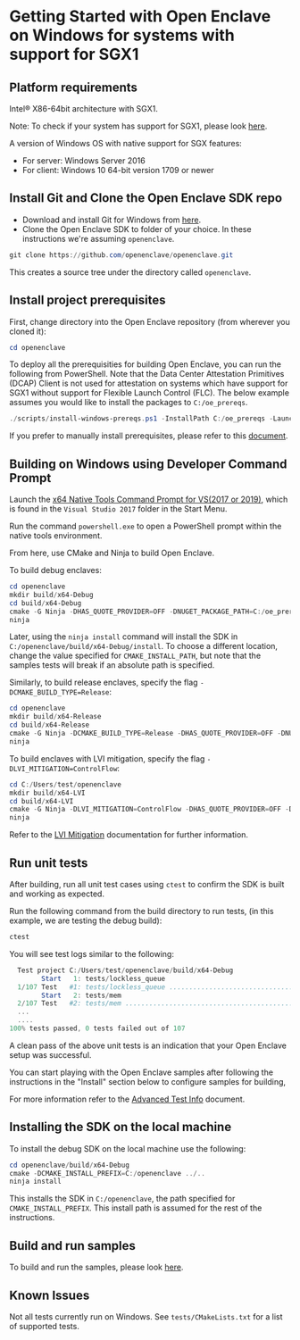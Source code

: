 # Getting Started with Open Enclave on Windows for systems with support for SGX1

## Platform requirements

Intel® X86-64bit architecture with SGX1.

Note: To check if your system has support for SGX1, please look [here](../SGXSupportLevel.md).

A version of Windows OS with native support for SGX features:
- For server: Windows Server 2016
- For client: Windows 10 64-bit version 1709 or newer

## Install Git and Clone the Open Enclave SDK repo

- Download and install Git for Windows from [here](https://git-scm.com/download/win).
- Clone the Open Enclave SDK to folder of your choice. In these instructions
  we're assuming `openenclave`.

```powershell
git clone https://github.com/openenclave/openenclave.git
```

This creates a source tree under the directory called `openenclave`.

## Install project prerequisites

First, change directory into the Open Enclave repository (from wherever you
cloned it):

```powershell
cd openenclave
```

To deploy all the prerequisities for building Open Enclave, you can run the
following from PowerShell. Note that the Data Center Attestation Primitives
(DCAP) Client is not used for attestation on systems which have support for SGX1
without support for Flexible Launch Control (FLC). The below example assumes you
would like to install the packages to `C:/oe_prereqs`.

```powershell
./scripts/install-windows-prereqs.ps1 -InstallPath C:/oe_prereqs -LaunchConfiguration SGX1 -DCAPClientType None
```

If you prefer to manually install prerequisites, please refer to this
[document](WindowsManualInstallPrereqs.md).

## Building on Windows using Developer Command Prompt

Launch the [x64 Native Tools Command Prompt for VS(2017 or 2019)](
https://docs.microsoft.com/en-us/dotnet/framework/tools/developer-command-prompt-for-vs),
which is found in the `Visual Studio 2017` folder in the Start Menu.

Run the command `powershell.exe` to open a PowerShell prompt within the native
tools environment.

From here, use CMake and Ninja to build Open Enclave.

To build debug enclaves:

```powershell
cd openenclave
mkdir build/x64-Debug
cd build/x64-Debug
cmake -G Ninja -DHAS_QUOTE_PROVIDER=OFF -DNUGET_PACKAGE_PATH=C:/oe_prereqs -DCMAKE_INSTALL_PREFIX=install ../..
ninja
```

Later, using the `ninja install` command will install the SDK in
`C:/openenclave/build/x64-Debug/install`. To choose a different location, change
the value specified for `CMAKE_INSTALL_PATH`, but note that the samples tests
will break if an absolute path is specified.

Similarly, to build release enclaves, specify the flag
`-DCMAKE_BUILD_TYPE=Release`:

```powershell
cd openenclave
mkdir build/x64-Release
cd build/x64-Release
cmake -G Ninja -DCMAKE_BUILD_TYPE=Release -DHAS_QUOTE_PROVIDER=OFF -DNUGET_PACKAGE_PATH=C:/oe_prereqs -DCMAKE_INSTALL_PREFIX=install ../..
ninja
```

To build enclaves with LVI mitigation, specify the flag `-DLVI_MITIGATION=ControlFlow`:
```powershell
cd C:/Users/test/openenclave
mkdir build/x64-LVI
cd build/x64-LVI
cmake -G Ninja -DLVI_MITIGATION=ControlFlow -DHAS_QUOTE_PROVIDER=OFF -DNUGET_PACKAGE_PATH=C:/oe_prereqs -DCMAKE_INSTALL_PREFIX=C:/openenclave ../..
ninja
```
Refer to the [LVI Mitigation](AdvancedBuildInfo.md#lvi-mitigation) documentation for further information.

## Run unit tests

After building, run all unit test cases using `ctest` to confirm the SDK is built and working as expected.

Run the following command from the build directory to run tests, (in this example, we are testing the debug build):

```powershell
ctest
```

You will see test logs similar to the following:

```powershell
  Test project C:/Users/test/openenclave/build/x64-Debug
        Start   1: tests/lockless_queue
  1/107 Test   #1: tests/lockless_queue ..................................   Passed    3.49 sec
        Start   2: tests/mem
  2/107 Test   #2: tests/mem .............................................   Passed    0.01 sec
  ...
  ....
100% tests passed, 0 tests failed out of 107
```

A clean pass of the above unit tests is an indication that your Open Enclave setup was successful.

You can start playing with the Open Enclave samples after following the instructions in the "Install" section below to configure samples for building,

For more information refer to the [Advanced Test Info](AdvancedTestInfo.md) document.

## Installing the SDK on the local machine

To install the debug SDK on the local machine use the following:

```powershell
cd openenclave/build/x64-Debug
cmake -DCMAKE_INSTALL_PREFIX=C:/openenclave ../..
ninja install
```

This installs the SDK in `C:/openenclave`, the path specified for
`CMAKE_INSTALL_PREFIX`. This install path is assumed for the rest of the
instructions.

## Build and run samples

To build and run the samples, please look [here](/samples/README_Windows.md).

## Known Issues

Not all tests currently run on Windows. See `tests/CMakeLists.txt` for a list of supported tests.
